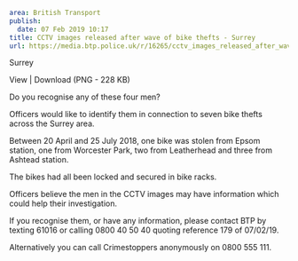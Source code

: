 ```yaml
area: British Transport
publish:
  date: 07 Feb 2019 10:17
title: CCTV images released after wave of bike thefts - Surrey
url: https://media.btp.police.uk/r/16265/cctv_images_released_after_wave_of_bike_thefts_-_
```

Surrey

View | Download (PNG - 228 KB)

Do you recognise any of these four men?

Officers would like to identify them in connection to seven bike thefts across the Surrey area.

Between 20 April and 25 July 2018, one bike was stolen from Epsom station, one from Worcester Park, two from Leatherhead and three from Ashtead station.

The bikes had all been locked and secured in bike racks.

Officers believe the men in the CCTV images may have information which could help their investigation.

If you recognise them, or have any information, please contact BTP by texting 61016 or calling 0800 40 50 40 quoting reference 179 of 07/02/19.

Alternatively you can call Crimestoppers anonymously on 0800 555 111.
